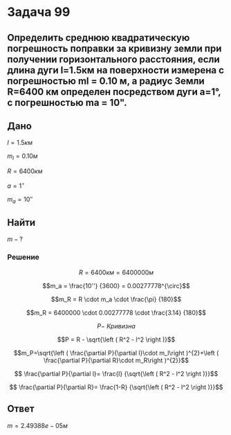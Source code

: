 # Задача 99
## Определить среднюю квадратическую погрешность поправки за кривизну земли при получении горизонтального расстояния, если длина дуги l=1.5км на поверхности измерена с погрешностью ml = 0.10 м, а радиус Земли R=6400 км определен посредством дуги a=1°, с погрешностью ma = 10".
## Дано
$l=1.5км$

$m_l = 0.10 м$

$R=6400 км$

$a=1^{\circ}$

$m_a = 10''$

##   Найти
$m - ?$
### Решение

$$R = 6400 км = 6400000 м $$

$$m_a = \frac{10''} {3600} = 0.00277778^{\circ}$$

$$m_R = R \cdot  m_a  \cdot  \frac{\pi} {180}$$

$$m_R = 6400000 \cdot  0.00277778 \cdot  \frac{3.14} {180}$$

$$P - \ Кривизна$$

$$P = R - \sqrt{\left ( R^2 - l^2 \right )}$$

$$m_P=\sqrt{\left (  \frac{\partial P}{\partial l}\cdot m_l\right )^{2}+\left (  \frac{\partial P}{\partial R}\cdot m_R\right )^{2}}$$

$$ \frac{\partial P}{\partial l}=  \frac{l} {\sqrt{\left ( R^2 - l^2 \right )}}$$

$$ \frac{\partial P}{\partial R}=  \frac{1-R} {\sqrt{\left ( R^2 - l^2 \right )}}$$

## Ответ

$m= 2.49388e-05 м$
